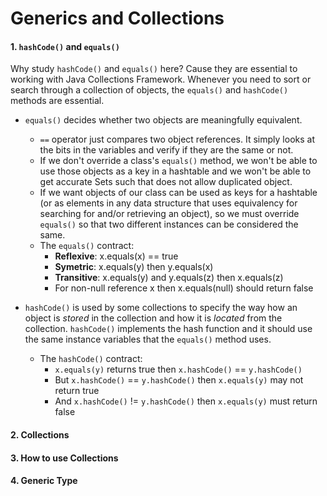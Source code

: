 # Generics and Collections

#### 1. ```hashCode()``` and ```equals()```
Why study ```hashCode()``` and ```equals()``` here? Cause they are essential to working with Java Collections Framework. Whenever you need to sort or search through a collection of objects, the ```equals()``` and ```hashCode()``` methods are essential.

* ```equals()``` decides whether two objects are meaningfully equivalent.
    * ```==``` operator just compares two object references. It simply looks at the bits in the variables and verify if they are the same or not.
    * If we don't override a class's ```equals()``` method, we won't be able to use those objects as a key in a hashtable and we won't be able to get accurate Sets such that does not allow duplicated object.
    * If we want objects of our class can be used as keys for a hashtable (or as elements in any data structure that uses equivalency for searching for and/or retrieving an object), so we must override ```equals()``` so that two different instances can be considered the same.
    * The ```equals()``` contract:
        * **Reflexive**: x.equals(x) == true
        * **Symetric**: x.equals(y) then y.equals(x)
        * **Transitive**: x.equals(y) and y.equals(z) then x.equals(z)
        * For non-null reference x then x.equals(null) should return false

* ```hashCode()``` is used by some collections to specify the way how an object is *stored* in the collection and how it is *located* from the collection. ```hashCode()``` implements the hash function and it should use the same instance variables that the ```equals()``` method uses.
    * The ```hashCode()``` contract:
        * ```x.equals(y)``` returns true then ```x.hashCode()``` == ```y.hashCode()```
        * But ```x.hashCode()``` == ```y.hashCode()``` then ```x.equals(y)``` may not return true
        * And ```x.hashCode()``` != ```y.hashCode()``` then ```x.equals(y)``` must return false


#### 2. Collections


#### 3. How to use Collections


#### 4. Generic Type
